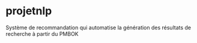 # projetnlp
Système de recommandation qui automatise la génération des résultats de recherche à partir du PMBOK
